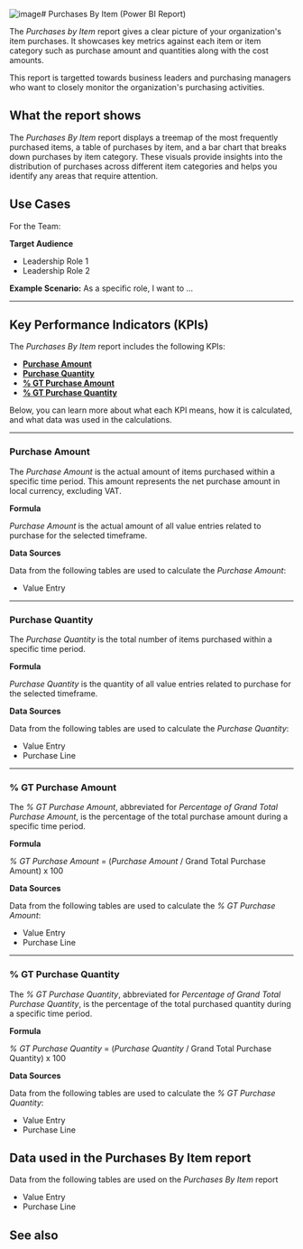 ![image](https://github.com/user-attachments/assets/a867c246-bb65-44ca-a807-6ca3e5ac66a9)# Purchases By Item (Power BI Report)

The _Purchases by Item_ report gives a clear picture of your organization's item purchases. It showcases key metrics against each item or item category such as purchase amount and quantities along with the cost amounts.

This report is targetted towards business leaders and purchasing managers who want to closely monitor the organization's purchasing activities. 

## What the report shows

The _Purchases By Item_ report displays a treemap of the most frequently purchased items, a table of purchases by item, and a bar chart that breaks down purchases by item category. These visuals provide insights into the distribution of purchases across different item categories and helps you identify any areas that require attention.

## Use Cases

For the Team:

**Target Audience**
- Leadership Role 1
- Leadership Role 2

**Example Scenario:** As a specific role, I want to ...

---

## Key Performance Indicators (KPIs)

The _Purchases By Item_ report includes the following KPIs:

- [**Purchase Amount**](#purchase-amount)
- [**Purchase Quantity**](#purchase-quantity)
- [**% GT Purchase Amount**](#-gt-purchase-amount)
- [**% GT Purchase Quantity**](#-gt-purchase-quantity)

Below, you can learn more about what each KPI means, how it is calculated, and what data was used in the calculations.

---
### Purchase Amount

The *Purchase Amount* is the actual amount of items purchased within a specific time period. This amount represents the net purchase amount in local currency, excluding VAT.

**Formula**  

*Purchase Amount* is the actual amount of all value entries related to purchase for the selected timeframe.

**Data Sources**

Data from the following tables are used to calculate the *Purchase Amount*:
- Value Entry

---
### Purchase Quantity

The *Purchase Quantity* is the total number of items purchased within a specific time period.

**Formula**  

*Purchase Quantity* is the quantity of all value entries related to purchase for the selected timeframe.

**Data Sources**

Data from the following tables are used to calculate the *Purchase Quantity*:
- Value Entry
- Purchase Line

---
### % GT Purchase Amount

The *% GT Purchase Amount*, abbreviated for *Percentage of Grand Total Purchase Amount*, is the percentage of the total purchase amount during a specific time period.

**Formula**  

*% GT Purchase Amount* = (*Purchase Amount* / Grand Total Purchase Amount) x 100

**Data Sources**

Data from the following tables are used to calculate the *% GT Purchase Amount*:
- Value Entry
- Purchase Line

---
### % GT Purchase Quantity

The *% GT Purchase Quantity*, abbreviated for *Percentage of Grand Total Purchase Quantity*, is the percentage of the total purchased quantity during a specific time period.

**Formula**  

*% GT Purchase Quantity* = (*Purchase Quantity* / Grand Total Purchase Quantity) x 100

**Data Sources**

Data from the following tables are used to calculate the *% GT Purchase Quantity*:
- Value Entry
- Purchase Line

## Data used in the Purchases By Item report

Data from the following tables are used on the *Purchases By Item* report
- Value Entry
- Purchase Line


## See also

